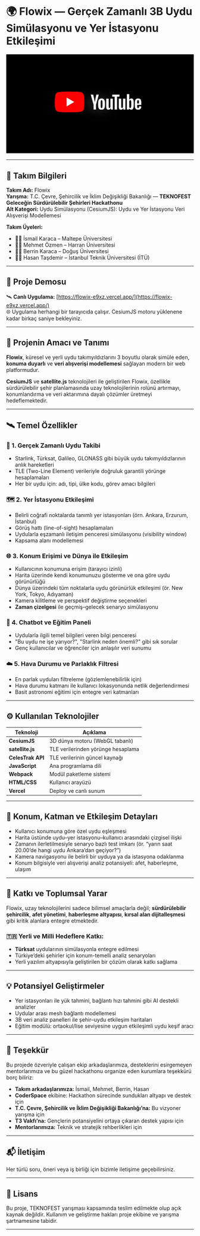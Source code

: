 # 🌍 Flowix — Gerçek Zamanlı 3B Uydu Simülasyonu ve Yer İstasyonu Etkileşimi

![Flowix Cover](https://github.com/sehnazcan/TEAM-NUKLEOTIT--GELECEGIN-SURDURULEBILIR-SEHIRLERI-HACKATHONU/blob/main/frontend/photo.jpg?raw=true)

---

## 👥 Takım Bilgileri

**Takım Adı:** Flowix  
**Yarışma:** T.C. Çevre, Şehircilik ve İklim Değişikliği Bakanlığı — **TEKNOFEST Geleceğin Sürdürülebilir Şehirleri Hackathonu**  
**Alt Kategori:** Uydu Simülasyonu (CesiumJS): Uydu ve Yer İstasyonu Veri Alışverişi Modellemesi

**Takım Üyeleri:**
- 👨‍💻 İsmail Karaca – Maltepe Üniversitesi
- 👨‍💻 Mehmet Özmen – Harran Üniversitesi
- 👩‍💻 Berrin Karaca – Doğuş Üniversitesi
- 👨‍💻 Hasan Taşdemir – İstanbul Teknik Üniversitesi (İTÜ)

---

## 📌 Proje Demosu

🛰️ **Canlı Uygulama:** [https://flowix-e9xz.vercel.app/](https://flowix-e9xz.vercel.app/)  
🌐 Uygulama herhangi bir tarayıcıda çalışır. CesiumJS motoru yüklenene kadar birkaç saniye bekleyiniz.

---

## 📌 Projenin Amacı ve Tanımı

**Flowix**, küresel ve yerli uydu takımyıldızlarını 3 boyutlu olarak simüle eden, **konuma duyarlı** ve **veri alışverişi modellemesi** sağlayan modern bir web platformudur.

**CesiumJS** ve **satellite.js** teknolojileri ile geliştirilen Flowix, özellikle sürdürülebilir şehir planlamasında uzay teknolojilerinin rolünü artırmayı, konumlandırma ve veri aktarımına dayalı çözümler üretmeyi hedeflemektedir.

---

## 🛰️ Temel Özellikler

### 📡 1. Gerçek Zamanlı Uydu Takibi
- Starlink, Türksat, Galileo, GLONASS gibi büyük uydu takımyıldızlarının anlık hareketleri
- TLE (Two-Line Element) verileriyle doğruluk garantili yörünge hesaplamaları
- Her bir uydu için: adı, tipi, ülke kodu, görev amacı bilgileri

### 🗺️ 2. Yer İstasyonu Etkileşimi
- Belirli coğrafi noktalarda tanımlı yer istasyonları (örn. Ankara, Erzurum, İstanbul)
- Görüş hattı (line-of-sight) hesaplamaları
- Uydularla eşzamanlı iletişim penceresi simülasyonu (visibility window)
- Kapsama alanı modellemesi

### 🌐 3. **Konum Erişimi ve Dünya ile Etkileşim**
- Kullanıcının konumuna erişim (tarayıcı izinli)
- Harita üzerinde kendi konumunuzu gösterme ve ona göre uydu görünürlüğü
- Dünya üzerindeki tüm noktalarla uydu görünürlük etkileşimi (ör. New York, Tokyo, Adıyaman)
- Kamera kilitleme ve perspektif değiştirme seçenekleri
- **Zaman çizelgesi** ile geçmiş–gelecek senaryo simülasyonu

### 💬 4. Chatbot ve Eğitim Paneli
- Uydularla ilgili temel bilgileri veren bilgi penceresi
- "Bu uydu ne işe yarıyor?", "Starlink neden önemli?" gibi sık sorular
- Genç kullanıcılar ve öğrenciler için anlaşılır veri sunumu

### ☁️ 5. Hava Durumu ve Parlaklık Filtresi
- En parlak uyduları filtreleme (gözlemlenebilirlik için)
- Hava durumu katmanı ile kullanıcı lokasyonunda netlik değerlendirmesi
- Basit astronomi eğitimi için entegre veri katmanları

---

## ⚙️ Kullanılan Teknolojiler

| Teknoloji | Açıklama |
|----------|----------|
| **CesiumJS** | 3D dünya motoru (WebGL tabanlı) |
| **satellite.js** | TLE verilerinden yörünge hesaplama |
| **CelesTrak API** | TLE verilerinin güncel kaynağı |
| **JavaScript** | Ana programlama dili |
| **Webpack** | Modül paketleme sistemi |
| **HTML/CSS** | Kullanıcı arayüzü |
| **Vercel** | Deploy ve canlı sunum |

---

## 📍 Konum, Katman ve Etkileşim Detayları

- Kullanıcı konumuna göre özel uydu eşleşmesi
- Harita üstünde uydu–yer istasyonu–kullanıcı arasındaki çizgisel ilişki
- Zamanın ilerletilmesiyle senaryo bazlı test imkanı (ör. “yarın saat 20.00’de hangi uydu Ankara’dan geçiyor?”)
- Kamera navigasyonu ile belirli bir uyduya ya da istasyona odaklanma
- Konum bilgisiyle veri alışverişi analiz potansiyeli: afet, haberleşme, ulaşım

---

## 🌱 Katkı ve Toplumsal Yarar

Flowix, uzay teknolojilerini sadece bilimsel amaçlarla değil; **sürdürülebilir şehircilik**, **afet yönetimi**, **haberleşme altyapısı**, **kırsal alan dijitalleşmesi** gibi kritik alanlara entegre etmektedir.

### 🇹🇷 Yerli ve Milli Hedeflere Katkı:
- **Türksat** uydularının simülasyonla entegre edilmesi
- Türkiye’deki şehirler için konum-temelli analiz senaryoları
- Yerli yazılım altyapısıyla geliştirilen bir çözüm olarak katkı sağlama

---

## 💡 Potansiyel Geliştirmeler

- Yer istasyonları ile yük tahmini, bağlantı hızı tahmini gibi AI destekli analizler
- Uydular arası mesh bağlantı modellemesi
- 3B veri analiz panelleri ile şehir–uydu etkileşim haritaları
- Eğitim modülü: ortaokul/lise seviyesine uygun etkileşimli uydu keşif aracı

---

## 🙏 Teşekkür

Bu projede özveriyle çalışan ekip arkadaşlarımıza, desteklerini esirgemeyen mentorlarımıza ve bu güzel hackathonu organize eden kurumlara teşekkürü borç biliriz:

- **Takım arkadaşlarımıza:** İsmail, Mehmet, Berrin, Hasan  
- **CoderSpace** ekibine: Hackathon sürecinde sundukları altyapı ve destek için  
- **T.C. Çevre, Şehircilik ve İklim Değişikliği Bakanlığı’na:** Bu vizyoner yarışma için  
- **T3 Vakfı’na:** Gençlerin potansiyelini ortaya çıkaran destek yapısı için  
- **Mentorlarımıza:** Teknik ve stratejik rehberlikleri için

---

## 📬 İletişim

Her türlü soru, öneri veya iş birliği için bizimle iletişime geçebilirsiniz.  

---

## 📄 Lisans

Bu proje, TEKNOFEST yarışması kapsamında teslim edilmekte olup açık kaynak değildir. Kullanım ve geliştirme hakları proje ekibine ve yarışma şartnamesine tabidir.

---
